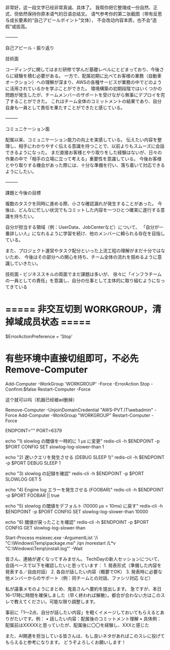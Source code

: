 非常好，这一段文字已经非常真诚、具体了。
我帮你把它整理成一份自然、正式、但依然保持你原本语气的日语总结文。
语气参考你的第二张截图（带有反思与成长要素的“自己アピールポイント”文体），
不会改动内容本质，也不会“造假”或拔高。

⸻

自己アピール・振り返り

技術面

コーディングに関してはまだ研修で学んだ基礎レベルにとどまっており、今後さらに経験を積む必要がある。
一方で、配属初期に比べてお客様の業務（自動車オークション）への理解が深まり、AWSの各種サービスが業務の中でどのように活用されているかを学ぶことができた。
環境構築の初期段階ではいくつかの問題が発生したが、チームメンバーのサポートを受けながら無事にデプロイを完了することができた。
これはチーム全体のコミットメントの結果であり、自分自身も一員として責任を果たすことができたと感じている。

⸻

コミュニケーション面

配属以来、コミュニケーション能力の向上を実感している。
伝えたい内容を整理し、相手にわかりやすく伝える意識を持つことで、以前よりもスムーズに会話できるようになった。
まだ直接お客様とやり取りをした経験はないが、日々の作業の中で「相手の立場に立って考える」重要性を意識している。
今後お客様とやり取りする機会があった際には、十分な準備を行い、落ち着いて対応できるようにしたい。

⸻

課題と今後の目標

複数のタスクを同時に進める際、小さな確認漏れが発生することがあった。
今後は、どんなに忙しい状況でもコミットした内容を一つひとつ確実に遂行する意識を持ちたい。

自分が担当する領域（例：UserData、JobCenterなど）について、
「自分が一番詳しい人」になれるように学習を続け、他のメンバーに頼られる存在を目指している。

また、プロジェクト運営やタスク配分といった上流工程の理解がまだ十分ではないため、
今後はその部分への関心を持ち、チーム全体の流れを掴めるように意識していきたい。

技術面・ビジネススキルの両面でまだ課題は多いが、
徐々に「インフラチームの一員としての責任」を意識し、自分の仕事として主体的に取り組むようになってきている


# ===== 非交互切到 WORKGROUP，清掉域成员状态 =====
$ErrorActionPreference = 'Stop'
# 有些环境中直接切组即可，不必先 Remove-Computer
Add-Computer -WorkGroup 'WORKGROUP' -Force -ErrorAction Stop -Confirm:$false
Restart-Computer -Force


这个就可以吗（机器已经被ad删掉）



Remove-Computer -UnjoinDomainCredential "AWS-PVT.IT\webadmin" -Force
Add-Computer -WorkGroup "WORKGROUP"
Restart-Computer -Force


ENDPOINT="<your-elasticache-endpoint>"
PORT=6379

echo "1) slowlog の閾値を一時的に 1 µs に変更"
redis-cli -h $ENDPOINT -p $PORT CONFIG SET slowlog-log-slower-than 1

echo "2) 遅いクエリを発生させる (DEBUG SLEEP 1)"
redis-cli -h $ENDPOINT -p $PORT DEBUG SLEEP 1

echo "3) slowlog の記録を確認"
redis-cli -h $ENDPOINT -p $PORT SLOWLOG GET 5

echo "4) Engine log エラーを発生させる (FOOBAR)"
redis-cli -h $ENDPOINT -p $PORT FOOBAR || true

echo "5) slowlog の閾値をデフォルト (10000 µs = 10ms) に戻す"
redis-cli -h $ENDPOINT -p $PORT CONFIG SET slowlog-log-slower-than 10000

echo "6) 閾値が戻ったことを確認"
redis-cli -h $ENDPOINT -p $PORT CONFIG GET slowlog-log-slower-than


Start-Process msiexec.exe -ArgumentList '/i "C:\Windows\Temp\package.msi" /qn /norestart /L*v "C:\Windows\Temp\install.log"' -Wait



皆さん、連絡が遅くなってすみません。
TechDayの新人セッションについて、会話ベースで以下を確認したいと思っています：
	1.	発表形式（準備した内容を発表する／自由対話）
	2.	各自が話したい内容（概要でOK）
	3.	発表時に必要な他メンバーからのサポート（例：同チームとの対話、ファシリ対応 など）

私が議事メモのようにまとめ、鬼島さんへ要約を提出します。
急ですが、本日16–17時に時間を確保しました（早く終われば解散）。都合が合わない方はこのスレで教えてください。可能な限り調整します。

事前に「1～2点、自分が話したい内容」を軽くイメージしておいてもらえるとありがたいです。例：
	•	話したい内容：配属後のコミットメント理解
	•	具体例：配属前はXXXXXと思っていたが、配属後に〇〇を経験し、XXXと感じた

また、AI関連を担当している皆さんは、もし良いネタがあればこのスレに投げてもらえると参考になります。
どうぞよろしくお願いします！
